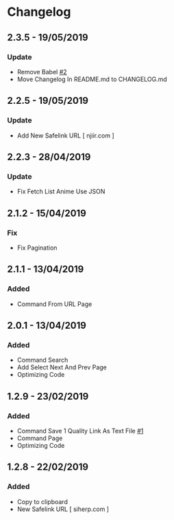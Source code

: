 # Changelog
## 2.3.5 - 19/05/2019
### Update
- Remove Babel [#2](https://github.com/anasrar/Samehadaku-Lewatin/issues/2)
- Move Changelog In README.md to CHANGELOG.md

## 2.2.5 - 19/05/2019
### Update
- Add New Safelink URL [ njiir.com ]

## 2.2.3 - 28/04/2019
### Update
- Fix Fetch List Anime Use JSON

## 2.1.2 - 15/04/2019
### Fix
- Fix Pagination

## 2.1.1 - 13/04/2019
### Added
- Command From URL Page

## 2.0.1 - 13/04/2019
### Added
- Command Search
- Add Select Next And Prev Page
- Optimizing Code

## 1.2.9 - 23/02/2019
### Added
- Command Save 1 Quality Link As Text File [#1](https://github.com/anasrar/Samehadaku-Lewatin/issues/1)
- Command Page
- Optimizing Code

## 1.2.8 - 22/02/2019
### Added
- Copy to clipboard
- New Safelink URL [ siherp.com ]

[i1]: https://github.com/anasrar/Samehadaku-Lewatin/issues/1